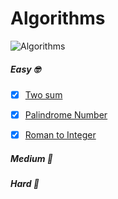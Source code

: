# Algorithms
![Algorithms](https://img.shields.io/badge/Challanges-3_Complete-orange.svg) 

##### Easy 🤓
- [x] [Two sum](Easy/TwoSum.swift)
- [x] [Palindrome Number](Easy/Palindrome_Number.swift) 
- [x] [Roman to Integer](Easy/Roman_to_Integer.swift) 


##### Medium 🤔

##### Hard 🥺
